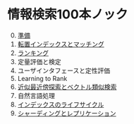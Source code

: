 # 情報検索100本ノック

0. [準備](0_preparation/index.md)
1. [転置インデックスとマッチング](1_inverted_index_and_matching/index.md)
2. [ランキング](2_ranking/index.md)
3. 定量評価と検定
4. ユーザインタフェースと定性評価
5. Learning to Rank
6. [近似最近傍探索とベクトル類似検索](6_ann_and_vector_similarity_search/index.md)
7. 自然言語処理
8. [インデックスのライフサイクル](8_lifecycle_of_indices/index.md)
9. [シャーディングとレプリケーション](9_sharding_and_replication/index.md)
